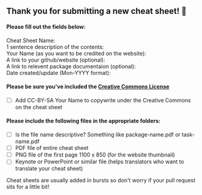 ## Thank you for submitting a new cheat sheet! 🎉

#### Please fill out the fields below:  

Cheat Sheet Name:  
1 sentence description of the contents:  
Your Name (as you want to be credited on the website):  
A link to your github/website (optional):  
A link to relevent package documentaion (optional):  
Date created/update (Mon-YYYY format):  

<!-- Please keep the below portion in your issue, and check `[x]` the applicable boxes. -->

#### Please be sure you've included the [Creative Commons License](https://creativecommons.org/licenses/by/4.0/)
- [ ] Add CC-BY-SA Your Name to copywrite under the Creative Commons on the cheat sheet

#### Please include the following files in the appropriate folders:
- [ ] Is the file name descriptive? Something like package-name.pdf or task-name.pdf
- [ ] PDF file of entire cheat sheet
- [ ] PNG file of the first page 1100 x 850 (for the website thumbnail)
- [ ] Keynote or PowerPoint or similar file (helps translators who want to translate your cheat sheet)
 
Cheat sheets are usually added in bursts so don't worry if your pull request sits for a little bit!
